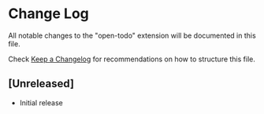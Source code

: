 # Change Log

All notable changes to the "open-todo" extension will be documented in this file.

Check [Keep a Changelog](http://keepachangelog.com/) for recommendations on how to structure this file.

## [Unreleased]

- Initial release